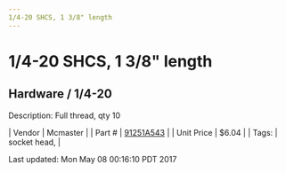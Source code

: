 ```yaml
---
1/4-20 SHCS, 1 3/8" length
---
```

# 1/4-20 SHCS, 1 3/8" length
## Hardware / 1/4-20
Description: 	Full thread, qty 10 

| Vendor | Mcmaster | 
| Part # | [91251A543](https://www.mcmaster.com/#91251A543) | 
| Unit Price | $6.04 | 
| Tags: | socket head,  | 

Last updated: Mon May 08 00:16:10 PDT 2017